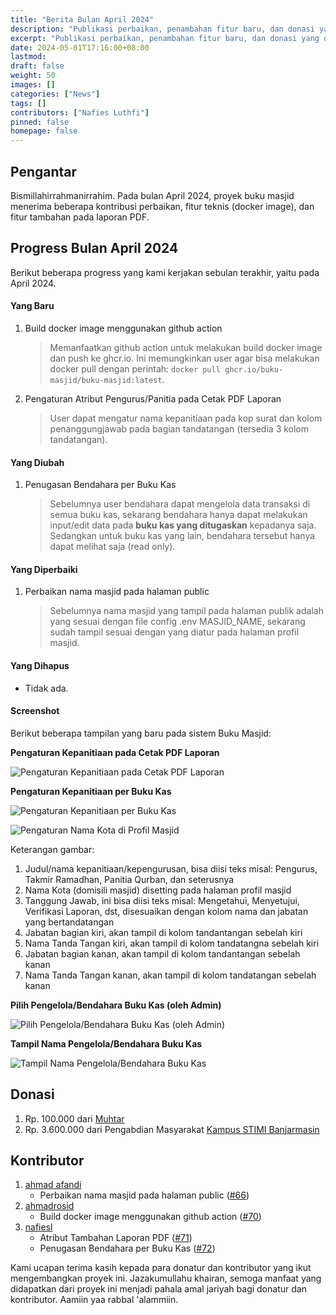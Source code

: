 ```yaml
---
title: "Berita Bulan April 2024"
description: "Publikasi perbaikan, penambahan fitur baru, dan donasi yang diterima proyek Buku Masjid."
excerpt: "Publikasi perbaikan, penambahan fitur baru, dan donasi yang diterima proyek Buku Masjid."
date: 2024-05-01T17:16:00+08:00
lastmod:
draft: false
weight: 50
images: []
categories: ["News"]
tags: []
contributors: ["Nafies Luthfi"]
pinned: false
homepage: false
---
```


## Pengantar

Bismillahirrahmanirrahim. Pada bulan April 2024, proyek buku masjid menerima beberapa kontribusi perbaikan, fitur teknis (docker image), dan fitur tambahan pada laporan PDF.

## Progress Bulan April 2024

Berikut beberapa progress yang kami kerjakan sebulan terakhir, yaitu pada April 2024.

#### Yang Baru

1. Build docker image menggunakan github action
    > Memanfaatkan github action untuk melakukan build docker image dan push ke ghcr.io. Ini memungkinkan user agar bisa melakukan docker pull dengan perintah: `docker pull ghcr.io/buku-masjid/buku-masjid:latest`.
1. Pengaturan Atribut Pengurus/Panitia pada Cetak PDF Laporan
    > User dapat mengatur nama kepanitiaan pada kop surat dan kolom penanggungjawab pada bagian tandatangan (tersedia 3 kolom tandatangan).

#### Yang Diubah

1. Penugasan Bendahara per Buku Kas
    > Sebelumnya user bendahara dapat mengelola data transaksi di semua buku kas, sekarang bendahara hanya dapat melakukan input/edit data pada **buku kas yang ditugaskan** kepadanya saja. Sedangkan untuk buku kas yang lain, bendahara tersebut hanya dapat melihat saja (read only).

#### Yang Diperbaiki

1. Perbaikan nama masjid pada halaman public
    > Sebelumnya nama masjid yang tampil pada halaman publik adalah yang sesuai dengan file config .env MASJID_NAME, sekarang sudah tampil sesuai dengan yang diatur pada halaman profil masjid.

#### Yang Dihapus

- Tidak ada.

#### Screenshot

Berikut beberapa tampilan yang baru pada sistem Buku Masjid:

**Pengaturan Kepanitiaan pada Cetak PDF Laporan**

![Pengaturan Kepanitiaan pada Cetak PDF Laporan](images/blog/2024-05-01-monthly-news-2404_01.jpg "Pengaturan Kepanitiaan pada Cetak PDF Laporan")

**Pengaturan Kepanitiaan per Buku Kas**

![Pengaturan Kepanitiaan per Buku Kas](images/blog/2024-05-01-monthly-news-2404_02.jpg "Pengaturan Kepanitiaan per Buku Kas")

![Pengaturan Nama Kota di Profil Masjid](images/blog/2024-05-01-monthly-news-2404_03.jpg "Pengaturan Nama Kota di Profil Masjid")

Keterangan gambar:

1. Judul/nama kepanitiaan/kepengurusan, bisa diisi teks misal: Pengurus, Takmir Ramadhan, Panitia Qurban, dan seterusnya
2. Nama Kota (domisili masjid) disetting pada halaman profil masjid
3. Tanggung Jawab, ini bisa diisi teks misal: Mengetahui, Menyetujui, Verifikasi Laporan, dst, disesuaikan dengan kolom nama dan jabatan yang bertandatangan
4. Jabatan bagian kiri, akan tampil di kolom tandantangan sebelah kiri
5. Nama Tanda Tangan kiri, akan tampil di kolom tandatangna sebelah kiri
6. Jabatan bagian kanan, akan tampil di kolom tandantangan sebelah kanan
7. Nama Tanda Tangan kanan, akan tampil di kolom tandatangan sebelah kanan

**Pilih Pengelola/Bendahara Buku Kas (oleh Admin)**

![Pilih Pengelola/Bendahara Buku Kas (oleh Admin)](images/blog/2024-05-01-monthly-news-2404_04.jpg "Pilih Pengelola/Bendahara Buku Kas (oleh Admin)")

**Tampil Nama Pengelola/Bendahara Buku Kas**

![Tampil Nama Pengelola/Bendahara Buku Kas](images/blog/2024-05-01-monthly-news-2404_05.jpg "Tampil Nama Pengelola/Bendahara Buku Kas")

## Donasi

1. Rp. 100.000 dari [Muhtar](https://t.me/ut_ay)
1. Rp. 3.600.000 dari Pengabdian Masyarakat [Kampus STIMI Banjarmasin](https://stimi-bjm.ac.id)

## Kontributor

1. [ahmad afandi](https://github.com/pandigresik)
    - Perbaikan nama masjid pada halaman public ([#66](https://github.com/buku-masjid/buku-masjid/pull/66))
1. [ahmadrosid](https://github.com/ahmadrosid)
    - Build docker image menggunakan github action ([#70](https://github.com/buku-masjid/buku-masjid/pull/70))
1. [nafiesl](https://github.com/nafiesl)
    - Atribut Tambahan Laporan PDF ([#71](https://github.com/buku-masjid/buku-masjid/pull/71))
    - Penugasan Bendahara per Buku Kas ([#72](https://github.com/buku-masjid/buku-masjid/pull/72))

Kami ucapan terima kasih kepada para donatur dan kontributor yang ikut mengembangkan proyek ini. Jazakumullahu khairan, semoga manfaat yang didapatkan dari proyek ini menjadi pahala amal jariyah bagi donatur dan kontributor. Aamiin yaa rabbal 'alammiin.
